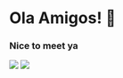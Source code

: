 
<p align="center" width="100%">
<h1>Ola Amigos! 👋</h1>
<h3>Nice to meet ya</h3>

<img src="https://github-readme-stats.vercel.app/api/top-langs/?username=dantonik&layout=compact">

<img src="https://komarev.com/ghpvc/?username=dantonik&color=blue">
  </p>
<!--
✨

[![Top Langs](https://github-readme-stats.vercel.app/api/top-langs/?username=dantonik&layout=compact)](https://github.com/anuraghazra/github-readme-stats)

<p align="center" width="100%">
Here are some ideas to get you started:
![Your Repository's Stats](https://github-readme-stats.vercel.app/api/top-langs/?username=dantonik&theme=blue-green)
- 🔭 I’m currently working on ...
- 🌱 I’m currently learning ...
- 👯 I’m looking to collaborate on ...
- 🤔 I’m looking for help with ...
- 💬 Ask me about ...
- 📫 How to reach me: ...
- 😄 Pronouns: ...
- ⚡ Fun fact: ...
-->
